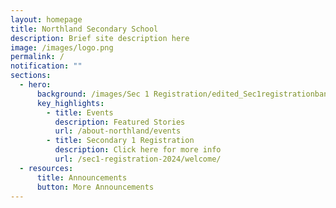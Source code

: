 ```yaml
---
layout: homepage
title: Northland Secondary School
description: Brief site description here
image: /images/logo.png
permalink: /
notification: ""
sections:
  - hero:
      background: /images/Sec 1 Registration/edited_Sec1registrationbanner.jpg
      key_highlights:
        - title: Events
          description: Featured Stories
          url: /about-northland/events
        - title: Secondary 1 Registration
          description: Click here for more info
          url: /sec1-registration-2024/welcome/
  - resources:
      title: Announcements
      button: More Announcements
---
```


